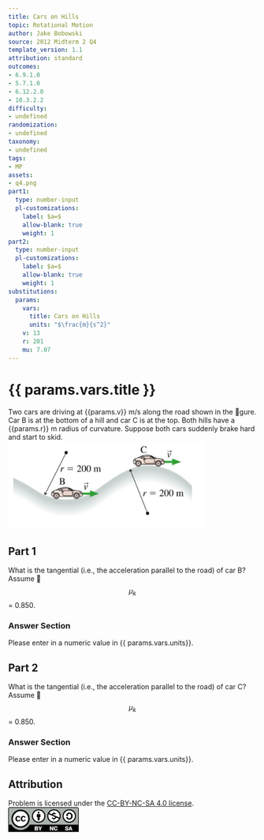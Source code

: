 ```yaml
---
title: Cars on Hills
topic: Rotational Motion
author: Jake Bobowski
source: 2012 Midterm 2 Q4
template_version: 1.1
attribution: standard
outcomes:
- 6.9.1.0
- 5.7.1.0
- 6.12.2.0
- 10.3.2.2
difficulty:
- undefined
randomization:
- undefined
taxonomy:
- undefined
tags:
- MP
assets:
- q4.png
part1:
  type: number-input
  pl-customizations:
    label: $a=$
    allow-blank: true
    weight: 1
part2:
  type: number-input
  pl-customizations:
    label: $a=$
    allow-blank: true
    weight: 1
substitutions:
  params:
    vars:
      title: Cars on Hills
      units: "$\frac{m}{s^2}"
    v: 13
    r: 201
    mu: 7.07
---
```

# {{ params.vars.title }}
Two cars are driving at {{params.v}} m/s along the road shown in the gure. Car B is at the bottom of a hill and car C is at the top. Both hills have a {{params.r}} m radius of curvature. Suppose both cars suddenly brake hard and start to skid.
<img src="q4.png" width=400 alt="Two cars on two hills on equal raduis of curvature">

## Part 1

What is the tangential (i.e., the acceleration parallel to the road) of car B? Assume $$\mu_k$$ = 0.850.

### Answer Section

Please enter in a numeric value in {{ params.vars.units}}.

## Part 2

What is the tangential (i.e., the acceleration parallel to the road) of car C? Assume $$\mu_k$$ = 0.850.

### Answer Section

Please enter in a numeric value in {{ params.vars.units}}.

## Attribution

Problem is licensed under the [CC-BY-NC-SA 4.0 license](https://creativecommons.org/licenses/by-nc-sa/4.0/).<br> ![The Creative Commons 4.0 license requiring attribution-BY, non-commercial-NC, and share-alike-SA license.](https://raw.githubusercontent.com/firasm/bits/master/by-nc-sa.png)